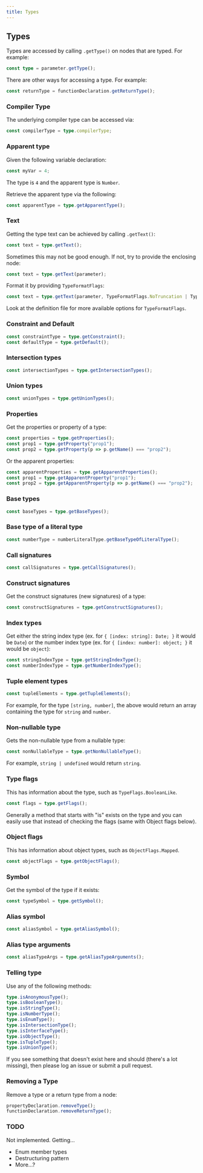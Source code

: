 ```yaml
---
title: Types
---
```


## Types

Types are accessed by calling `.getType()` on nodes that are typed. For example:

```ts
const type = parameter.getType();
```

There are other ways for accessing a type. For example:

```ts
const returnType = functionDeclaration.getReturnType();
```

### Compiler Type

The underlying compiler type can be accessed via:

```ts
const compilerType = type.compilerType;
```

### Apparent type

Given the following variable declaration:

```ts
const myVar = 4;
```

The type is `4` and the apparent type is `Number`.

Retrieve the apparent type via the following:

```ts
const apparentType = type.getApparentType();
```

### Text

Getting the type text can be achieved by calling `.getText()`:

```ts
const text = type.getText();
```

Sometimes this may not be good enough. If not, try to provide the enclosing node:

```ts
const text = type.getText(parameter);
```

Format it by providing `TypeFormatFlags`:

```ts
const text = type.getText(parameter, TypeFormatFlags.NoTruncation | TypeFormatFlags.WriteArrayAsGenericType);
```

Look at the definition file for more available options for `TypeFormatFlags`.


### Constraint and Default

```ts
const constraintType = type.getConstraint();
const defaultType = type.getDefault();
```

### Intersection types

```ts
const intersectionTypes = type.getIntersectionTypes();
```

### Union types

```ts
const unionTypes = type.getUnionTypes();
```

### Properties

Get the properties or property of a type:

```ts
const properties = type.getProperties();
const prop1 = type.getProperty("prop1");
const prop2 = type.getProperty(p => p.getName() === "prop2");
```

Or the apparent properties:

```ts
const apparentProperties = type.getApparentProperties();
const prop1 = type.getApparentProperty("prop1");
const prop2 = type.getApparentProperty(p => p.getName() === "prop2");
```

### Base types

```ts
const baseTypes = type.getBaseTypes();
```

### Base type of a literal type

```ts
const numberType = numberLiteralType.getBaseTypeOfLiteralType();
```

### Call signatures

```ts
const callSignatures = type.getCallSignatures();
```

### Construct signatures

Get the construct signatures (new signatures) of a type:

```ts
const constructSignatures = type.getConstructSignatures();
```

### Index types

Get either the string index type (ex. for `{ [index: string]: Date; }` it would be `Date`)
or the number index type (ex. for `{ [index: number]: object; }` it would be `object`):

```ts
const stringIndexType = type.getStringIndexType();
const numberIndexType = type.getNumberIndexType();
```

### Tuple element types

```ts
const tupleElements = type.getTupleElements();
```

For example, for the type `[string, number]`, the above would return an array containing the type for `string` and `number`.

### Non-nullable type

Gets the non-nullable type from a nullable type:

```ts
const nonNullableType = type.getNonNullableType();
```

For example, `string | undefined` would return `string`.

### Type flags

This has information about the type, such as `TypeFlags.BooleanLike`.

```ts
const flags = type.getFlags();
```

Generally a method that starts with "is" exists on the type and you can easily use that instead of checking the flags (same with Object flags below).

### Object flags

This has information about object types, such as `ObjectFlags.Mapped`.

```ts
const objectFlags = type.getObjectFlags();
```

### Symbol

Get the symbol of the type if it exists:

```ts
const typeSymbol = type.getSymbol();
```

### Alias symbol

```ts
const aliasSymbol = type.getAliasSymbol();
```

### Alias type arguments

```ts
const aliasTypeArgs = type.getAliasTypeArguments();
```

### Telling type

Use any of the following methods:

```ts
type.isAnonymousType();
type.isBooleanType();
type.isStringType();
type.isNumberType();
type.isEnumType();
type.isIntersectionType();
type.isInterfaceType();
type.isObjectType();
type.isTupleType();
type.isUnionType();
```

If you see something that doesn't exist here and should (there's a lot missing), then please log an issue or submit a pull request.

### Removing a Type

Remove a type or a return type from a node:

```ts
propertyDeclaration.removeType();
functionDeclaration.removeReturnType();
```

### TODO

Not implemented. Getting...

* Enum member types
* Destructuring pattern
* More...?
